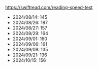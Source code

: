 https://swiftread.com/reading-speed-test

* 2024/08/14: 145
* 2024/08/26: 187
* 2024/08/27: 157
* 2024/08/29: 164
* 2024/09/01: 160
* 2024/09/06: 161
* 2024/09/09: 135
* 2024/09/21: 136
* 2024/10/15: 156